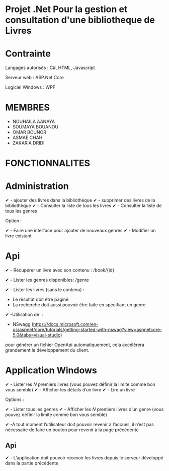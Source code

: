 # Projet .Net Pour la gestion et consultation d'une bibliotheque de Livres
# Contrainte
Langages autorisés : C#, HTML, Javascript

Serveur web : ASP.Net Core

Logiciel Windows : WPF

# MEMBRES
- NOUHAILA AANAYA
- SOUMAYA BOUANOU
- OMAR BOUNOR
- ASMAE CHAH
- ZAKARIA DRIDI 


# FONCTIONNALITES


# Administration 

✔ - ajouter des livres dans la bibliothèque
✔ - supprimer des livres de la bibliothèque
✔ - Consulter la liste de tous les livres
✔ - Consulter la liste de tous les genres

Option : 

✔ - Faire une interface pour ajouter de nouveaux genres 
✔ - Modifier un livre existant


# Api


✔ - Récupérer un livre avec son contenu : /book/{id} 

✔ - Lister les genres disponibles: /genre

✔ - Lister les livres (sans le contenu) : 
   - Le résultat doit être paginé
  - La recherche doit aussi pouvoir être faite en spécifiant un genre

 ✔ -Utilisation de  :

- NSwagg (<https://docs.microsoft.com/en-us/aspnet/core/tutorials/getting-started-with-nswag?view=aspnetcore-5.0&tabs=visual-studio>)

pour générer un fichier OpenApi automatiquement, cela accélèrera grandement le développement du client. 


# Application Windows

✔ - Lister les *N* premiers livres (vous pouvez définir la limite comme bon vous semble)
✔ - Afficher les détails d’un livre
✔ - Lire un livre

Options :

✔ - Lister tous les genres
✔ - Afficher les *N* premiers livres d’un genre (vous pouvez définir la limite comme bon vous semble)

✔ -À tout moment l’utilisateur doit pouvoir revenir à l’accueil, il n’est pas nécessaire de faire un bouton pour revenir à la page précédente


## Api
✔ - L’application doit pouvoir recevoir les livres depuis le serveur développé dans la partie précédente


